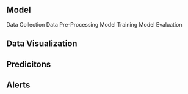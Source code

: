 ## Model

Data Collection
Data Pre-Processing
Model Training
Model Evaluation

## Data Visualization

## Predicitons

## Alerts